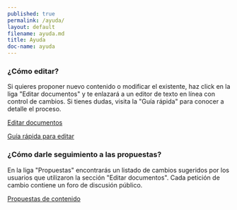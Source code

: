 ```yaml
---
published: true
permalink: /ayuda/
layout: default
filename: ayuda.md
title: Ayuda
doc-name: ayuda
---
```


### ¿Cómo editar?

Si quieres proponer nuevo contenido o modificar el existente, haz click
en la liga "Editar documentos" y te enlazará a un editor de texto en
línea con control de cambios. Si tienes dudas, visita la "Guía rápida"
para conocer a detalle el proceso.

<a href="http://prose.io/#mexico-abierto/iniciativa-datos-abiertos/tree/gh-pages/documentos" target="_blank">Editar documentos</a>

<a href="https://github.com/mexico-abierto/iniciativa-datos-abiertos/wiki/%C2%BFC%C3%B3mo-contribuir-al-contenido%3F" target="_blank">Guía rápida para editar</a>

### ¿Cómo darle seguimiento a las propuestas?

En la liga "Propuestas" encontrarás un listado de cambios sugeridos por
los usuarios que utilizaron la sección "Editar documentos". Cada petición de cambio contiene un foro de discusión
público.

<a href="https://github.com/mexico-abierto/iniciativa-datos-abiertos/issues" target="_blank">Propuestas de contenido</a>


